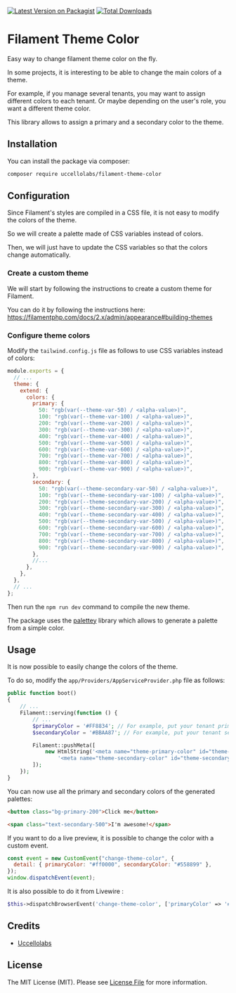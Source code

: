 [![Latest Version on Packagist](https://img.shields.io/packagist/v/uccellolabs/filament-theme-color.svg?style=flat-square)](https://packagist.org/packages/uccellolabs/filament-theme-color)
[![Total Downloads](https://img.shields.io/packagist/dt/uccellolabs/filament-theme-color.svg?style=flat-square)](https://packagist.org/packages/uccellolabs/filament-theme-color)

# Filament Theme Color

Easy way to change filament theme color on the fly.

In some projects, it is interesting to be able to change the main colors of a theme.

For example, if you manage several tenants, you may want to assign different colors to each tenant. Or maybe depending on the user's role, you want a different theme color.

This library allows to assign a primary and a secondary color to the theme.

## Installation

You can install the package via composer:

```bash
composer require uccellolabs/filament-theme-color
```

## Configuration

Since Filament's styles are compiled in a CSS file, it is not easy to modify the colors of the theme.

So we will create a palette made of CSS variables instead of colors.

Then, we will just have to update the CSS variables so that the colors change automatically.

### Create a custom theme

We will start by following the instructions to create a custom theme for Filament.

You can do it by following the instructions here: https://filamentphp.com/docs/2.x/admin/appearance#building-themes

### Configure theme colors

Modify the `tailwind.config.js` file as follows to use CSS variables instead of colors:

```js
module.exports = {
  // ...
  theme: {
    extend: {
      colors: {
        primary: {
          50: "rgb(var(--theme-var-50) / <alpha-value>)",
          100: "rgb(var(--theme-var-100) / <alpha-value>)",
          200: "rgb(var(--theme-var-200) / <alpha-value>)",
          300: "rgb(var(--theme-var-300) / <alpha-value>)",
          400: "rgb(var(--theme-var-400) / <alpha-value>)",
          500: "rgb(var(--theme-var-500) / <alpha-value>)",
          600: "rgb(var(--theme-var-600) / <alpha-value>)",
          700: "rgb(var(--theme-var-700) / <alpha-value>)",
          800: "rgb(var(--theme-var-800) / <alpha-value>)",
          900: "rgb(var(--theme-var-900) / <alpha-value>)",
        },
        secondary: {
          50: "rgb(var(--theme-secondary-var-50) / <alpha-value>)",
          100: "rgb(var(--theme-secondary-var-100) / <alpha-value>)",
          200: "rgb(var(--theme-secondary-var-200) / <alpha-value>)",
          300: "rgb(var(--theme-secondary-var-300) / <alpha-value>)",
          400: "rgb(var(--theme-secondary-var-400) / <alpha-value>)",
          500: "rgb(var(--theme-secondary-var-500) / <alpha-value>)",
          600: "rgb(var(--theme-secondary-var-600) / <alpha-value>)",
          700: "rgb(var(--theme-secondary-var-700) / <alpha-value>)",
          800: "rgb(var(--theme-secondary-var-800) / <alpha-value>)",
          900: "rgb(var(--theme-secondary-var-900) / <alpha-value>)",
        },
        //...
      },
    },
  },
  // ...
};
```

Then run the `npm run dev` command to compile the new theme.

The package uses the [palettey](https://www.npmjs.com/package/palettey) library which allows to generate a palette from a simple color.

## Usage

It is now possible to easily change the colors of the theme.

To do so, modify the `app/Providers/AppServiceProvider.php` file as follows:

```php
public function boot()
{
    // ...
    Filament::serving(function () {
        // ...
        $primaryColor = '#FF8834'; // For example, put your tenant primary color here
        $secondaryColor = '#BBAA87'; // For example, put your tenant secondary color here

        Filament::pushMeta([
            new HtmlString('<meta name="theme-primary-color" id="theme-primary-color" content="' . $primaryColor . '">' .
                '<meta name="theme-secondary-color" id="theme-secondary-color" content="' . $secondaryColor . '">'),
        ]);
    });
}
```

You can now use all the primary and secondary colors of the generated palettes:

```html
<button class="bg-primary-200">Click me</button>

<span class="text-secondary-500">I'm awesome!</span>
```

If you want to do a live preview, it is possible to change the color with a custom event.

```js
const event = new CustomEvent("change-theme-color", {
  detail: { primaryColor: "#ff0000", secondaryColor: "#558899" },
});
window.dispatchEvent(event);
```

It is also possible to do it from Livewire :

```php
$this->dispatchBrowserEvent('change-theme-color', ['primaryColor' => '#ff0000', 'secondaryColor' => '#558899']);
```

## Credits

- [Uccellolabs](https://github.com/uccellolabs)

## License

The MIT License (MIT). Please see [License File](LICENSE.md) for more information.
